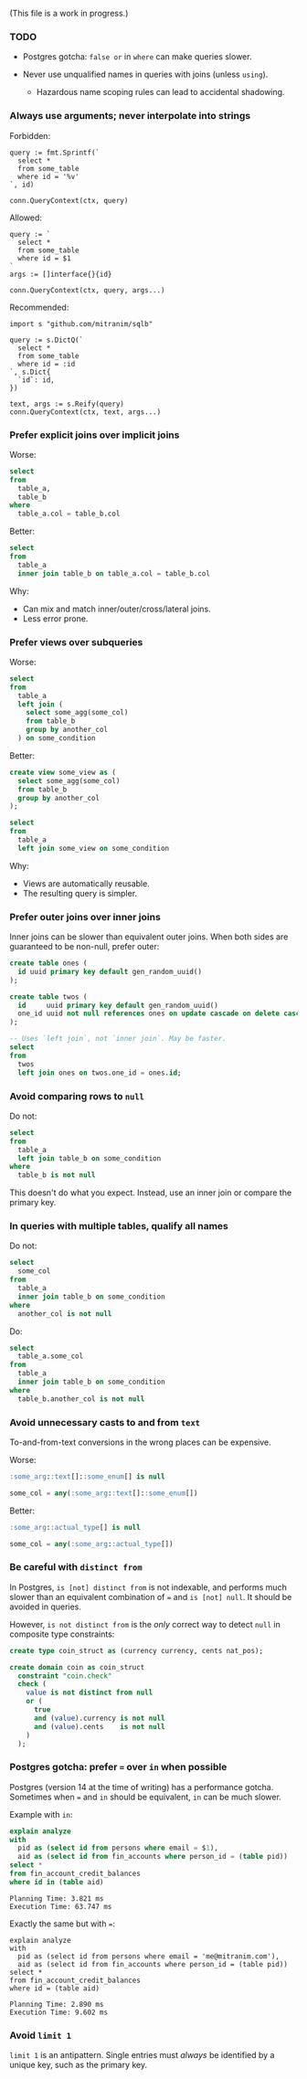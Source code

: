 (This file is a work in progress.)

### TODO

* Postgres gotcha: `false or` in `where` can make queries slower.

* Never use unqualified names in queries with joins (unless `using`).

  * Hazardous name scoping rules can lead to accidental shadowing.

### Always use arguments; never interpolate into strings

Forbidden:

```golang
query := fmt.Sprintf(`
  select *
  from some_table
  where id = '%v'
`, id)

conn.QueryContext(ctx, query)
```

Allowed:

```golang
query := `
  select *
  from some_table
  where id = $1
`
args := []interface{}{id}

conn.QueryContext(ctx, query, args...)
```

Recommended:

```golang
import s "github.com/mitranim/sqlb"

query := s.DictQ(`
  select *
  from some_table
  where id = :id
`, s.Dict{
  `id`: id,
})

text, args := s.Reify(query)
conn.QueryContext(ctx, text, args...)
```

### Prefer explicit joins over implicit joins

Worse:

```sql
select
from
  table_a,
  table_b
where
  table_a.col = table_b.col
```

Better:

```sql
select
from
  table_a
  inner join table_b on table_a.col = table_b.col
```

Why:

* Can mix and match inner/outer/cross/lateral joins.
* Less error prone.

### Prefer views over subqueries

Worse:

```sql
select
from
  table_a
  left join (
    select some_agg(some_col)
    from table_b
    group by another_col
  ) on some_condition
```

Better:

```sql
create view some_view as (
  select some_agg(some_col)
  from table_b
  group by another_col
);

select
from
  table_a
  left join some_view on some_condition
```

Why:

* Views are automatically reusable.
* The resulting query is simpler.

### Prefer outer joins over inner joins

Inner joins can be slower than equivalent outer joins. When both sides are guaranteed to be non-null, prefer outer:

```sql
create table ones (
  id uuid primary key default gen_random_uuid()
);

create table twos (
  id     uuid primary key default gen_random_uuid()
  one_id uuid not null references ones on update cascade on delete cascade
);

-- Uses `left join`, not `inner join`. May be faster.
select
from
  twos
  left join ones on twos.one_id = ones.id;
```

### Avoid comparing rows to `null`

Do not:

```sql
select
from
  table_a
  left join table_b on some_condition
where
  table_b is not null
```

This doesn't do what you expect. Instead, use an inner join or compare the primary key.

### In queries with multiple tables, qualify all names

Do not:

```sql
select
  some_col
from
  table_a
  inner join table_b on some_condition
where
  another_col is not null
```

Do:

```sql
select
  table_a.some_col
from
  table_a
  inner join table_b on some_condition
where
  table_b.another_col is not null
```

### Avoid unnecessary casts to and from `text`

To-and-from-text conversions in the wrong places can be expensive.

Worse:

```sql
:some_arg::text[]::some_enum[] is null

some_col = any(:some_arg::text[]::some_enum[])
```

Better:

```sql
:some_arg::actual_type[] is null

some_col = any(:some_arg::actual_type[])
```

### Be careful with `distinct from`

In Postgres, `is [not] distinct from` is not indexable, and performs much slower than an equivalent combination of `=` and `is [not] null`. It should be avoided in queries.

However, `is not distinct from` is the _only_ correct way to detect `null` in composite type constraints:

```sql
create type coin_struct as (currency currency, cents nat_pos);

create domain coin as coin_struct
  constraint "coin.check"
  check (
    value is not distinct from null
    or (
      true
      and (value).currency is not null
      and (value).cents    is not null
    )
  );
```

### Postgres gotcha: prefer `=` over `in` when possible

Postgres (version 14 at the time of writing) has a performance gotcha. Sometimes when `=` and `in` should be equivalent, `in` can be much slower.

Example with `in`:

```sql
explain analyze
with
  pid as (select id from persons where email = $1),
  aid as (select id from fin_accounts where person_id = (table pid))
select *
from fin_account_credit_balances
where id in (table aid)
```

```
Planning Time: 3.821 ms
Execution Time: 63.747 ms
```

Exactly the same but with `=`:

```
explain analyze
with
  pid as (select id from persons where email = 'me@mitranim.com'),
  aid as (select id from fin_accounts where person_id = (table pid))
select *
from fin_account_credit_balances
where id = (table aid)
```

```
Planning Time: 2.890 ms
Execution Time: 9.602 ms
```

### Avoid `limit 1`

`limit 1` is an antipattern. Single entries must _always_ be identified by a unique key, such as the primary key.
